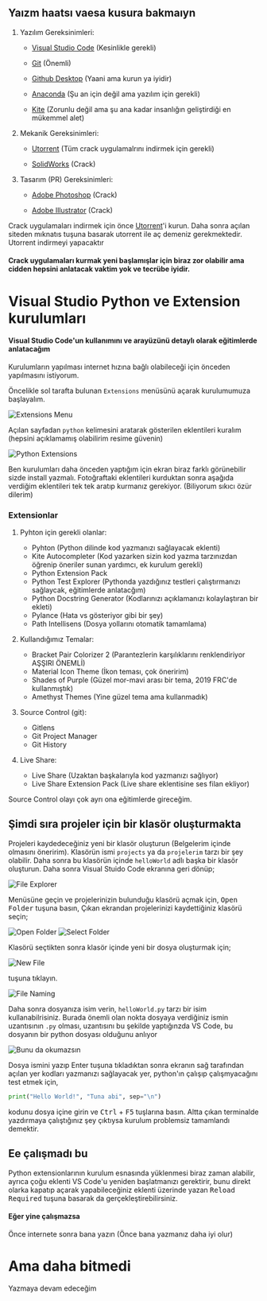   ## Yaızm haatsı vaesa kusura bakmaıyn
  1. Yazılım Gereksinimleri:

     * [Visual Studio Code](https://code.visualstudio.com/download) (Kesinlikle gerekli)
  
     * [Git](https://git-scm.com/download/win) (Önemli)
     
     * [Github Desktop](https://desktop.github.com/) (Yaani ama kurun ya iyidir)

     * [Anaconda](https://www.anaconda.com/products/individual) (Şu an için değil ama yazılım için gerekli)

     * [Kite](https://www.anaconda.com/products/individual) (Zorunlu değil ama şu ana kadar insanlığın geliştirdiği en mükemmel alet)
  
  2. Mekanik Gereksinimleri:

     * [Utorrent](https://www.utorrent.com/intl/tr/downloads/win) (Tüm crack uygulamalrını indirmek için gerekli)
  
     * [SolidWorks](https://kickasstorrents.to/solidworks-2020-sp4-0-full-premium-crackzsoft-t4576205.html) (Crack)
  
  3. Tasarım (PR) Gereksinimleri:

     * [Adobe Photoshop](https://kickasstorrents.to/adobe-photoshop-cc-2015-20150529-r-88-32-64bit-crack-t1191072.html) (Crack)

     * [Adobe Illustrator](https://kickasstorrents.to/adobe-illustrator-cc-2015-19-0-0-64-bit-crack-t1191633.html) (Crack)


Crack uygulamaları indirmek için önce [Utorrent](https://www.utorrent.com/intl/tr/downloads/win)'i kurun. Daha sonra açılan siteden mıknatıs tuşuna basarak utorrent ile aç demeniz gerekmektedir. Utorrent indirmeyi yapacaktır

#### Crack uygulamaları kurmak yeni başlamışlar için biraz zor olabilir ama cidden hepsini anlatacak vaktim yok ve tecrübe iyidir.

# Visual Studio Python ve Extension kurulumları

#### Visual Studio Code'un kullanımını ve arayüzünü detaylı olarak eğitimlerde anlatacağım
Kurulumların yapılması internet hızına bağlı olabileceği için önceden yapılmasını istiyorum.

Öncelikle sol tarafta bulunan `Extensions` menüsünü açarak kurulumumuza başlayalım.

![Extensions Menu](https://i.ibb.co/qCtrfgm/step-1.png)

Açılan sayfadan `python` kelimesini aratarak gösterilen eklentileri kuralım (hepsini açıklamamış olabilirim resime güvenin)

![Python Extensions](https://i.ibb.co/Fb83c54/step-2.png)

Ben kurulumları daha önceden yaptığım için ekran biraz farklı görünebilir sizde install yazmalı. Fotoğraftaki eklentileri kurduktan sonra aşağıda verdiğim eklentileri tek tek aratıp kurmanız gerekiyor. (Biliyorum sıkıcı özür dilerim)

### Extensionlar

1. Pyhton için gerekli olanlar:
    
    * Pyhton (Python dilinde kod yazmanızı sağlayacak eklenti)
    * Kite Autocompleter (Kod yazarken sizin kod yazma tarzınızdan öğrenip öneriler sunan yardımcı, ek kurulum gerekli)
    * Python Extension Pack
    * Python Test Explorer (Pythonda yazdığınız testleri çalıştırmanızı sağlaycak, eğitimlerde anlatacğım)
    * Python Docstring Generator (Kodlarınızı açıklamanızı kolaylaştıran bir ekleti)
    * Pylance (Hata vs gösteriyor gibi bir şey)
    * Path Intellisens (Dosya yollarını otomatik tamamlama)

2. Kullandığımız Temalar:
    
    * Bracket Pair Colorizer 2 (Parantezlerin karşılıklarını renklendiriyor AŞŞIRI ÖNEMLİ)
    * Material Icon Theme (İkon teması, çok öneririm)
    * Shades of Purple (Güzel mor-mavi arası bir tema, 2019 FRC'de kullanmıştık)
    * Amethyst Themes (Yine güzel tema ama kullanmadık)

4. Source Control (git):

    * Gitlens
    * Git Project Manager
    * Git History

4. Live Share:

    * Live Share (Uzaktan başkalarıyla kod yazmanızı sağlıyor)
    * Live Share Extension Pack (Live share eklentisine ses filan ekliyor)

Source Control olayı çok ayrı ona eğitimlerde gireceğim.

## Şimdi sıra projeler için bir klasör oluşturmakta

Projeleri kaydedeceğiniz yeni bir klasör oluşturun (Belgelerim içinde olmasını öneririm). Klasörün ismi `projects` ya da `projelerim` tarzı bir şey olabilir. Daha sonra bu klasörün içinde `helloWorld` adlı başka bir klasör oluşturun. Daha sonra Visual Stuido Code ekranına geri dönüp; 

![File Explorer](https://i.ibb.co/XXqrNyD/Step-3.png)

Menüsüne geçin ve projelerinizin bulunduğu klasörü açmak için, <kbd>Open Folder</kbd> tuşuna basın, Çıkan ekrandan projelerinizi kaydettiğiniz klasörü seçin;

![Open Folder](https://i.ibb.co/V3TXMkD/step-4.png)
![Select Folder](https://i.ibb.co/FVfwYS8/step-5.png)

Klasörü seçtikten sonra klasör içinde yeni bir dosya oluşturmak için;

![New File](https://i.ibb.co/HD695Yt/step-6.png)

tuşuna tıklayın.

![File Naming](https://i.ibb.co/pXDMbr2/step-7.png)

Daha sonra dosyanıza isim verin, `helloWorld.py` tarzı bir isim kullanabilrisiniz. Burada önemli olan nokta dosyaya verdiğiniz ismin uzantısının `.py` olması, uzantısını bu şekilde yaptığınzda VS Code, bu dosyanın bir python dosyası olduğunu anlıyor

![Bunu da okumazsın](https://i.ibb.co/bQLxHhW/step-8.png)

Dosya ismini yazıp Enter tuşuna tıkladıktan sonra ekranın sağ tarafından açılan yer kodları yazmanızı sağlayacak yer, python'ın çalışıp çalışmyacağını test etmek için,
```python
print("Hello World!", "Tuna abi", sep="\n")
```
kodunu dosya içine girin ve <kbd>Ctrl</kbd> + <kbd>F5</kbd> tuşlarına basın. Altta çıkan terminalde yazdırmaya çalıştığınız şey çıktıysa kurulum problemsiz tamamlandı demektir.

## Ee çalışmadı bu 
Python extensionlarının kurulum esnasında yüklenmesi biraz zaman alabilir, ayrıca çoğu eklenti VS Code'u yeniden başlatmanızı gerektirir, bunu direkt olarka kapatıp açarak yapabileceğiniz eklenti üzerinde yazan <kbd>Reload Required</kbd> tuşuna basarak da gerçekleştirebilirsiniz. 

#### Eğer yine çalışmazsa
Önce internete sonra bana yazın (Önce bana yazmanız daha iyi olur)


# Ama daha bitmedi
Yazmaya devam edeceğim